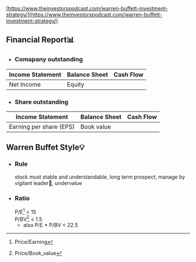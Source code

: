 [https://www.theinvestorspodcast.com/warren-buffett-investment-strategy/](https://www.theinvestorspodcast.com/warren-buffett-investment-strategy/)
## Financial Report📊
- ### Comapany outstanding
| Income Statement | Balance Sheet | Cash Flow |
| ----------- | ----------- |----------------- |
| Net Income | Equity  ||
- ### Share outstanding
| Income Statement | Balance Sheet | Cash Flow |
| ----------- | ----------- |----------------- |
| Earning per share (EPS) | Book value ||
## Warren Buffet Style💡
- ### Rule
     stock must stable and understandable, long term prospect, manage by vigilant leader👑, undervalue 
- ### Ratio
    P/E[^1] < 15   
    P/BV[^2] < 1.5
    - also P/E * P/BV < 22.5
[^1]: Price/Earning 
[^2]: Price/Book_value
